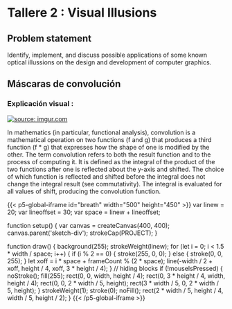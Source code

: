 # Tallere 2 : Visual Illusions
## Problem statement
Identify, implement, and discuss possible applications of some known optical illussions on the design and development of computer graphics.

## Máscaras de convolución 
### Explicación visual : 


<a href="https://imgur.com/cH0Iyea"><img src="https://i.imgur.com/cH0Iyea.gif" title="source: imgur.com" /></a>

In mathematics (in particular, functional analysis), convolution is a mathematical operation on two functions (f and g) that produces a third function (f * g) that expresses how the shape of one is modified by the other. The term convolution refers to both the result function and to the process of computing it. It is defined as the integral of the product of the two functions after one is reflected about the y-axis and shifted. The choice of which function is reflected and shifted before the integral does not change the integral result (see commutativity). The integral is evaluated for all values of shift, producing the convolution function.


{{< p5-global-iframe id="breath" width="500" height="450" >}}
var linew = 20;
var lineoffset = 30;
var space = linew + lineoffset;

function setup() {
    var canvas = createCanvas(400, 400);
    canvas.parent('sketch-div');
    strokeCap(PROJECT);
}

function draw() {
    background(255);
    strokeWeight(linew);
    for (let i = 0; i < 1.5 * width / space; i++) {
        if (i % 2 == 0) {
            stroke(255, 0, 0);
        } else {
            stroke(0, 0, 255);
        }
        let xoff = i * space + frameCount % (2 * space);
        line(-width / 2 + xoff,
            height / 4,
            xoff,
            3 * height / 4);
    }
    // hiding blocks
    if (!mouseIsPressed) {
        noStroke();
        fill(255);
        rect(0, 0, width, height / 4);
        rect(0, 3 * height / 4, width, height / 4);
        rect(0, 0, 2 * width / 5, height);
        rect(3 * width / 5, 0, 2 * width / 5, height);
    }
    strokeWeight(1);
    stroke(0);
    noFill();
    rect(2 * width / 5, height / 4, width / 5, height / 2);
}
{{< /p5-global-iframe >}}